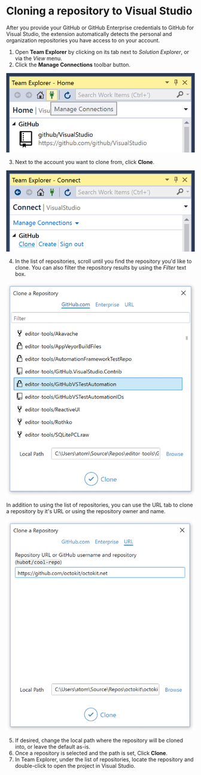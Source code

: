# Cloning a repository to Visual Studio

After you provide your GitHub or GitHub Enterprise credentials to GitHub for Visual Studio, the extension automatically detects the personal and organization repositories you have access to on your account.

1. Open **Team Explorer** by clicking on its tab next to *Solution Explorer*, or via the *View* menu.
2. Click the **Manage Connections** toolbar button.

![Location of the manage connections toolbar button in Team Explorer](images/manage-connections.png)

3. Next to the account you want to clone from, click **Clone**.

![Clone button in the GitHub section of Team Explorer](images/clone-link.png)

4. In the list of repositories, scroll until you find the repository you'd like to clone. You can also filter the repository results by using the *Filter* text box.

![List of GitHub repositories that can be cloned inside a dialog](images/clone-dialog.png)

In addition to using the list of repositories, you can use the URL tab to clone a repository by it's URL or using the repository owner and name.

![List of GitHub repositories that can be cloned inside a dialog](images/clone-url-dialog.png)

5. If desired, change the local path where the repository will be cloned into, or leave the default as-is.
6. Once a repository is selected and the path is set, Click **Clone**.
7. In Team Explorer, under the list of repositories, locate the repository and double-click to open the project in Visual Studio.
